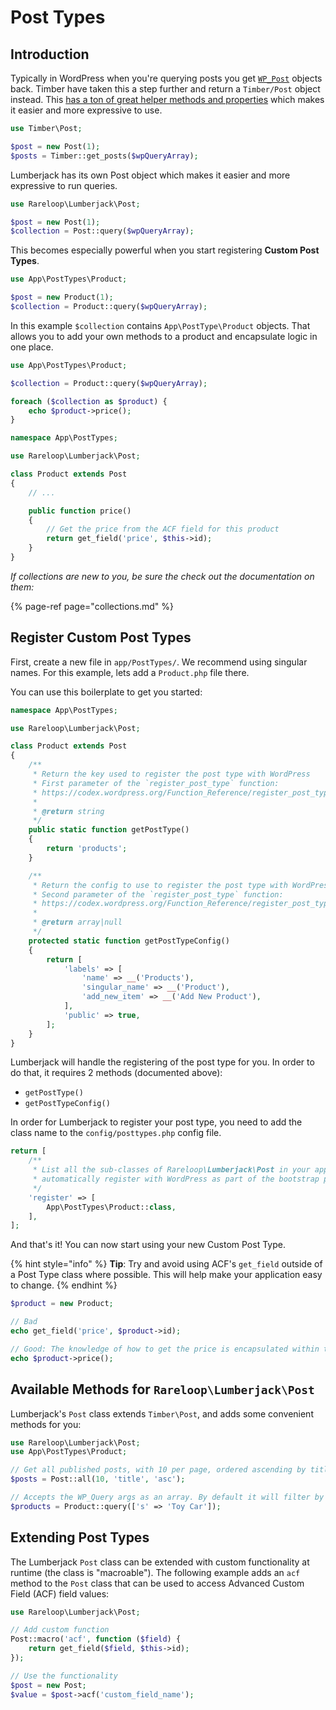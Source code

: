 # Post Types

## Introduction

Typically in WordPress when you're querying posts you get [`WP_Post`](https://codex.wordpress.org/Class_Reference/WP_Post) objects back. Timber have taken this a step further and return a `Timber/Post` object instead. This [has a ton of great helper methods and properties](https://timber.github.io/docs/reference/timber-post/) which makes it easier and more expressive to use.

```php
use Timber\Post;

$post = new Post(1);
$posts = Timber::get_posts($wpQueryArray);
```

Lumberjack has its own Post object which makes it easier and more expressive to run queries.

```php
use Rareloop\Lumberjack\Post;

$post = new Post(1);
$collection = Post::query($wpQueryArray);
```

This becomes especially powerful when you start registering **Custom Post Types**.

```php
use App\PostTypes\Product;

$post = new Product(1);
$collection = Product::query($wpQueryArray);
```

In this example `$collection` contains `App\PostType\Product` objects. That allows you to add your own methods to a product and encapsulate logic in one place.

```php
use App\PostTypes\Product;

$collection = Product::query($wpQueryArray);

foreach ($collection as $product) {
    echo $product->price();
}
```

```php
namespace App\PostTypes;

use Rareloop\Lumberjack\Post;

class Product extends Post
{
    // ...

    public function price()
    {
        // Get the price from the ACF field for this product
        return get_field('price', $this->id);
    }
}
```

_If collections are new to you, be sure the check out the documentation on them:_

{% page-ref page="collections.md" %}

## Register Custom Post Types

First, create a new file in `app/PostTypes/`. We recommend using singular names. For this example, lets add a `Product.php` file there.

You can use this boilerplate to get you started:

```php
namespace App\PostTypes;

use Rareloop\Lumberjack\Post;

class Product extends Post
{
    /**
     * Return the key used to register the post type with WordPress
     * First parameter of the `register_post_type` function:
     * https://codex.wordpress.org/Function_Reference/register_post_type
     *
     * @return string
     */
    public static function getPostType()
    {
        return 'products';
    }

    /**
     * Return the config to use to register the post type with WordPress
     * Second parameter of the `register_post_type` function:
     * https://codex.wordpress.org/Function_Reference/register_post_type
     *
     * @return array|null
     */
    protected static function getPostTypeConfig()
    {
        return [
            'labels' => [
                'name' => __('Products'),
                'singular_name' => __('Product'),
                'add_new_item' => __('Add New Product'),
            ],
            'public' => true,
        ];
    }
}
```

Lumberjack will handle the registering of the post type for you. In order to do that, it requires 2 methods \(documented above\):

* `getPostType()`
* `getPostTypeConfig()`

In order for Lumberjack to register your post type, you need to add the class name to the `config/posttypes.php` config file.

```php
return [
    /**
     * List all the sub-classes of Rareloop\Lumberjack\Post in your app that you wish to
     * automatically register with WordPress as part of the bootstrap process.
     */
    'register' => [
        App\PostTypes\Product::class,
    ],
];
```

And that's it! You can now start using your new Custom Post Type.

{% hint style="info" %}
**Tip**: Try and avoid using ACF's `get_field` outside of a Post Type class where possible. This will help make your application easy to change.
{% endhint %}

```php
$product = new Product;

// Bad
echo get_field('price', $product->id);

// Good: The knowledge of how to get the price is encapsulated within the Product class
echo $product->price();
```

## Available Methods for `Rareloop\Lumberjack\Post`

Lumberjack's `Post` class extends `Timber\Post`, and adds some convenient methods for you:

```php
use Rareloop\Lumberjack\Post;
use App\PostTypes\Product;

// Get all published posts, with 10 per page, ordered ascending by title
$posts = Post::all(10, 'title', 'asc');

// Accepts the WP_Query args as an array. By default it will filter by published posts for the correct post type too
$products = Product::query(['s' => 'Toy Car']);
```

## Extending Post Types

The Lumberjack `Post` class can be extended with custom functionality at runtime \(the class is "macroable"\). The following example adds an `acf` method to the `Post` class that can be used to access Advanced Custom Field \(ACF\) field values:

```php
use Rareloop\Lumberjack\Post;

// Add custom function
Post::macro('acf', function ($field) {
    return get_field($field, $this->id);
});

// Use the functionality
$post = new Post;
$value = $post->acf('custom_field_name');
```

>

